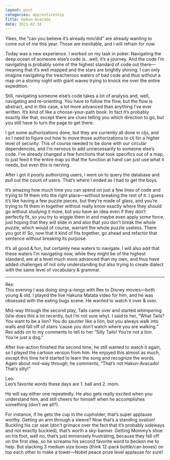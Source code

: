 ```yaml
---
layout: post
categories: apprenticeship
Title: Hakun-Avacado
date: 2021-02-18
---
```


Yikes, the “can you believe it’s already mm/did” are already wanting to come out of me this year.  Those are inevitable, and i will refrain for now.  

Today was a new experience.  I worked on my task in poker.  Navigating the deep ocean of someone else’s code is...well, it’s a journey.  And the code I’m navigating is probably some of the highest standard of code out there—meaning that it’s well mapped and the stars are brightly shining.  I can only imagine navigating the treacherous waters of bad code and thus without a map on a stormy night with giant waves trying to knock me over the entire expedition. 

Still, navigating someone else’s code takes a lot of analysis and, well, navigating and re-orienting.  You have to follow the flow, but the flow is abstract, and in this case, a lot more advanced than anything I’ve ever written.  It’s kind of like a choose-your-path book.  In fact it’s probably exactly like that, except there are clues telling you which direction to go, but you still have to turn the page to get there.

I got some authorizations done, but they are currently all done in cljs, and so I need to figure out how to move those authorizations to clj for a higher level of security.  This of course needed to be done with our circular dependencies, and I’m nervous to add unnecessarily to someone else’s code.  I’ve already changed a few functions that took specifics out of a map, to just feed it the entire map so that the function at hand can just use what it needs, but even this is nerving.  

After i got it poorly authorizing users, i went on to query the database and pull out the count of users.  That’s where I ended as I had to get the boys.  

It’s amazing how much time you can spend on just a few lines of code and trying to fit them into the right place—without breaking the rest of it.  I guess it’s like having a few puzzle pieces, but they’re made of glass, and you’re trying to fit them in together without really know exactly where they should go without studying it more, but you have an idea even if they don’t perfectly fit, so you try to wiggle them in and maybe even apply some force, just hoping that they will slide in and also that you don’t break the whole puzzle, which would of course, warrant the whole puzzle useless.  There you got it!  So, now that it kind of fits together, go ahead and refactor that sentence without breaking its purpose.  

It’s all good & fun, but certainly new waters to navigate.  I will also add that these waters I’m navigating now, while they might be of the highest standard, are at a level much more advanced than my own, and thus have added challenges of not only understanding but also trying to create dialect with the same level of vocabulary & grammar.

***

Rex:  
This evening I was doing sing-a-longs with Rex to Disney movies—both young & old.  I played the live Hakuna Matata video for him, and he was obsessed with the eating bugs scene.  He wanted to watch it over & over. 

Mid-way through the second play, Tails came over and started whimpering (she does this a lot recently, but i’m not sure why).  I said to her, “What Tails?  You want to be a lion?  You do saunter like a lion, but you always walk into walls and fall off of stairs ‘cause you don’t watch where you are walking.”  Rex adds on to my comments to tell to her “Silly Tails!  You’re not a lion.  You’re just a dog.”   

After live-action finished the second time, he still wanted to watch it again, so I played the cartoon version from him.  He enjoyed this almost as much, except this time he’d started to learn the song and recognize the words.  Again about mid-way through, he comments, “That’s not Hakun-Avacado!  That’s silly!”

Leo:  
Leo’s favorite words these days are 1. ball and 2. mom.  

He will say either one repeatedly.  He also gets really excited when you understand him, and still cheers for himself when he accomplishes something (don’t we all?).  

For instance, if he gets the cup in the cupholder, that’s super applause worthy.  Getting an arm through a sleeve?  Now that’s a standing ovation!  Buckling his car seat (don’t grimace over the fact that it’s probably sideways and not exactly buckled), that’s worth a sky-banner.  Getting Mommy’s shoe on his foot, well no, that’s just immensely frustrating, because they fall off on the first step, so he screams his second favorite word to beckon me to help.  But stacking 3 medium size boxes (think 12-pack bottle/can boxes) on top each other to make a tower—Nobel peace prize level applause for sure!
